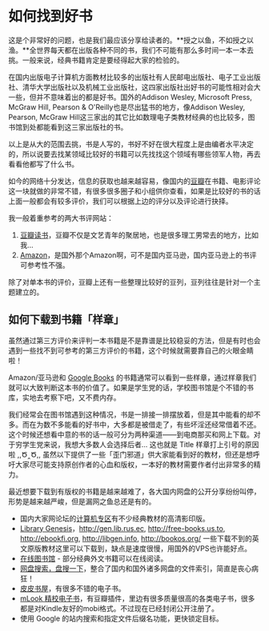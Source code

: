 # 如何找到好书

这是个非常好的问题，也是我们最应该分享给读者的。**授之以鱼，不如授之以渔。**全世界每天都在出版各种不同的书，我们不可能有那么多时间一本一本去挑。一般来说，经典书籍肯定是要经得起大家的检验的。

在国内出版电子计算机方面教材比较多的出版社有人民邮电出版社、电子工业出版社、清华大学出版社以及机械工业出版社，这四家出版社出好书的可能性相对会大一些，但并不意味着出的都是好书。国外的Addison Wesley, Microsoft Press, McGraw Hill, Pearson & O'Reilly也是尽出猛书的地方，像Addison Wesley, Pearson, McGraw Hill这三家出的其它比如数理电子类教材经典的也比较多，图书馆到处都能看到这三家出版社的书。

以上是从大的范围去挑，书是人写的，书好不好在很大程度上是由编者水平决定的，所以说要去找某领域比较好的书籍可以先找找这个领域有哪些领军人物，再去看看他都写了什么书。

如今的网络十分发达，信息的获取也越来越容易，像国内的[豆瓣](http://www.douban.com)在书籍、电影评论这一块就做的非常不错，有很多很多圈子和小组供你查看，如果是比较好的书的话上面一般都会有较多评价，我们可以根据上边的评分以及评论进行抉择。

我一般着重参考的两大书评网站：

1. [豆瓣读书](http://book.douban.com/)，豆瓣不仅是文艺青年的聚居地，也是很多理工男常去的地方，比如我...
2. [Amazon](http://www.amazon.com)，是国外那个Amazon啊，可不是国内亚马逊，国内亚马逊上的书评可参考性不强。

除了对单本书的评价，豆瓣上还有一些整理比较好的豆列，豆列往往是针对一个主题建立的。

## 如何下载到书籍「样章」

虽然通过第三方评价来评判一本书籍是不是靠谱是比较稳妥的方法，但是有时也会遇到一些找不到可参考的第三方评价的书籍，这个时候就需要靠自己的火眼金睛啦！

Amazon/亚马逊和 [Google Books](http://books.google.com/) 的书籍通常可以看到一些样章，通过样章我们就可以大致判断这本书的价值了。如果是学生党的话，学校图书馆是个不错的书库，实地去考察下吧，又不费内存。

我们经常会在图书馆遇到这种情况，书是一排接一排摆放着，但是其中能看的却不多。而在为数不多能看的好书中，大多都是被借走了，有些坏淫还经常借着不还。这个时候还想看中意的书的话一般可分为两种渠道——到电商那买和网上下载。对于穷学生党来说，我想大多数人会选择后者... 这也就是 Title 样章打上引号的原因啦 ,,Ծ‸Ծ,, 虽然以下提供了一些「歪门邪道」供大家能看到好的教材，但还是想呼吁大家尽可能支持原创作者的心血和版权，一本好的教材需要作者付出非常多的精力。

最近想要下载到有版权的书籍是越来越难了，各大国内网盘的公开分享纷纷叫停，形势是越来越严峻，但是漏网之鱼总还是有的。

* 国内大家网论坛的[计算机专区](http://club.topsage.com/forum.php?gid=2)有不少经典教材的高清影印版。
* [Library Genesis](http://libgen.org/)，http://gen.lib.rus.ec, http://free-books.us.to, http://ebookfi.org, http://libgen.info, http://bookos.org/ 一些下载不到的英文原版教材这里可以下载到，缺点是速度很慢，用国外的VPS也许能好点。
* [在线图书馆](http://english.tebyan.net/newindex.aspx?pid=31171&ParentID=1989&Language=3) - 部分经典外文书籍可以在线阅读。
* [网盘搜索，盘搜一下](http://www.pansou.com/)，整合了国内和国外诸多网盘的文件索引，简直是丧心病狂！
* [皮皮书屋](http://www.ppurl.com/)，有很多不错的电子书。
* [mLook 精校电子书](http://mlook.mobi/)，有豆瓣插件，里边有很多质量很高的各类电子书，很多都是对Kindle友好的mobi格式。不过现在已经封闭公开注册了。
* 使用 Google 的站内搜索和指定文件后缀名功能，更快锁定目标。

